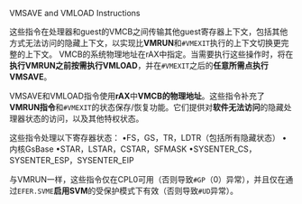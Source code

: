 
VMSAVE and VMLOAD Instructions

这些指令在处理器和guest的VMCB之间传输其他guest寄存器上下文，包括其他方式无法访问的隐藏上下文，以实现比**VMRUN**和`#VMEXIT`执行的上下文切换更完整的上下文。 VMCB的系统物理地址在rAX中指定。当需要执行这些操作时，将在**执行VMRUN之前按需执行VMLOAD**，并在`#VMEXIT`之后的**任意所需点执行VMSAVE**。

VMSAVE和VMLOAD指令使用**rAX**中**VMCB的物理地址**。这些指令补充了**VMRUN指令**和`#VMEXIT`的状态保存/恢复功能。它们提供对**软件无法访问**的隐藏处理器状态的访问，以及其他特权状态。

这些指令处理以下寄存器状态：
•FS，GS，TR，LDTR（包括所有隐藏状态）
•内核GsBase
•STAR，LSTAR，CSTAR，SFMASK
•SYSENTER_CS，SYSENTER_ESP，SYSENTER_EIP

与VMRUN一样，这些指令仅在CPL0可用（否则导致`#GP`（0）异常），并且仅在通过`EFER.SVME`**启用SVM**的受保护模式下有效（否则导致`#UD`异常）。